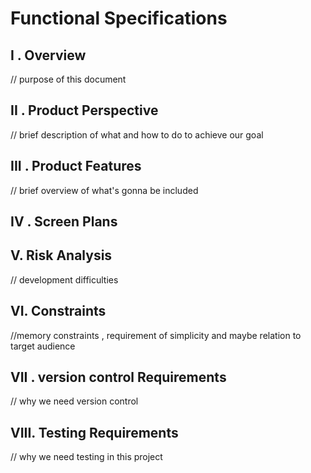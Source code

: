# Functional Specifications

## I . Overview
// purpose of this document

## II . Product Perspective
// brief description of what and how to do to achieve our goal

## III . Product Features
// brief overview of what's gonna be included

## IV . Screen Plans

## V. Risk Analysis
// development difficulties

## VI. Constraints
//memory constraints , requirement of simplicity and maybe relation to target audience

## VII . version control Requirements
// why we need version control

## VIII. Testing Requirements
// why we need testing in this project
